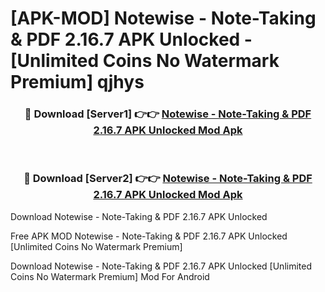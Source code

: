 # [APK-MOD] Notewise - Note-Taking & PDF 2.16.7 APK Unlocked - [Unlimited Coins No Watermark Premium] qjhys



<div align="center">
<h3>🔴 Download [Server1] 👉👉 <a href="https://momento.my/?title=Notewise_-_Note-Taking_&_PDF_2.16.7_APK_Unlocked">Notewise - Note-Taking & PDF 2.16.7 APK Unlocked Mod Apk</a></h3><br>

<h3>🔴 Download [Server2] 👉👉 <a href="https://momento.my/?title=Notewise_-_Note-Taking_&_PDF_2.16.7_APK_Unlocked">Notewise - Note-Taking & PDF 2.16.7 APK Unlocked Mod Apk</a></h3>
</div>



Download Notewise - Note-Taking & PDF 2.16.7 APK Unlocked 

Free APK MOD Notewise - Note-Taking & PDF 2.16.7 APK Unlocked [Unlimited Coins No Watermark Premium]

Download Notewise - Note-Taking & PDF 2.16.7 APK Unlocked [Unlimited Coins No Watermark Premium] Mod For Android
